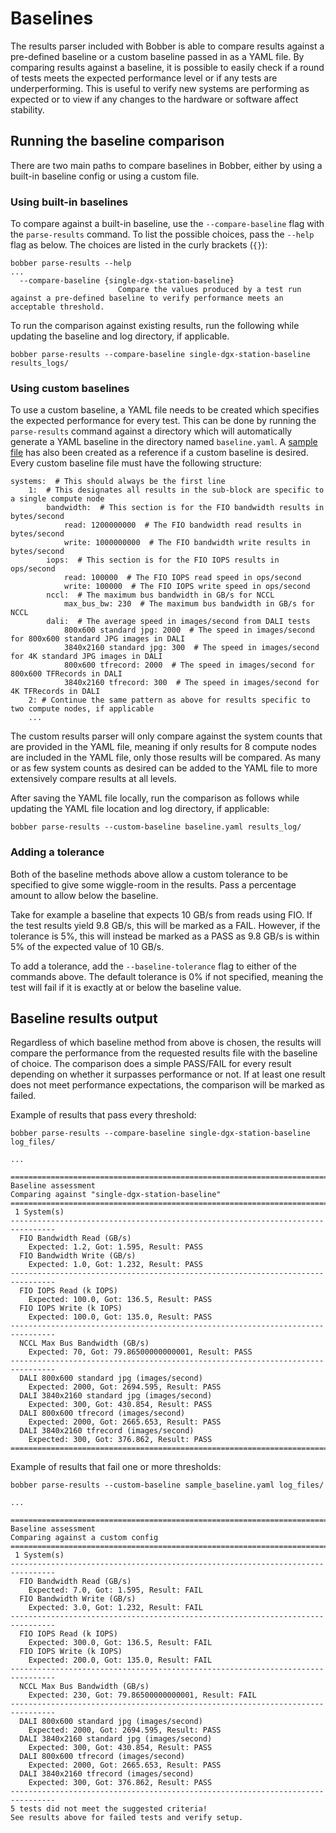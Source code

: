 # Baselines
The results parser included with Bobber is able to compare results against a
pre-defined baseline or a custom baseline passed in as a YAML file. By comparing
results against a baseline, it is possible to easily check if a round of tests
meets the expected performance level or if any tests are underperforming. This
is useful to verify new systems are performing as expected or to view if any
changes to the hardware or software affect stability.

## Running the baseline comparison
There are two main paths to compare baselines in Bobber, either by using a
built-in baseline config or using a custom file.

### Using built-in baselines
To compare against a built-in baseline, use the `--compare-baseline` flag with
the `parse-results` command. To list the possible choices, pass the `--help`
flag as below. The choices are listed in the curly brackets (`{}`):

```
bobber parse-results --help
...
  --compare-baseline {single-dgx-station-baseline}
                        Compare the values produced by a test run against a pre-defined baseline to verify performance meets an acceptable threshold.
```

To run the comparison against existing results, run the following while updating
the baseline and log directory, if applicable.

```
bobber parse-results --compare-baseline single-dgx-station-baseline results_logs/
```

### Using custom baselines
To use a custom baseline, a YAML file needs to be created which specifies the
expected performance for every test. This can be done by running the
`parse-results` command against a directory which will automatically generate a
YAML baseline in the directory named `baseline.yaml`. A
[sample file](sample_baseline.yaml) has also been created as a reference if a
custom baseline is desired. Every custom baseline file must have the following
structure:

```
systems:  # This should always be the first line
    1:  # This designates all results in the sub-block are specific to a single compute node
        bandwidth:  # This section is for the FIO bandwidth results in bytes/second
            read: 1200000000  # The FIO bandwidth read results in bytes/second
            write: 1000000000  # The FIO bandwidth write results in bytes/second
        iops:  # This section is for the FIO IOPS results in ops/second
            read: 100000  # The FIO IOPS read speed in ops/second
            write: 100000  # The FIO IOPS write speed in ops/second
        nccl:  # The maximum bus bandwidth in GB/s for NCCL
            max_bus_bw: 230  # The maximum bus bandwidth in GB/s for NCCL
        dali:  # The average speed in images/second from DALI tests
            800x600 standard jpg: 2000  # The speed in images/second for 800x600 standard JPG images in DALI
            3840x2160 standard jpg: 300  # The speed in images/second for 4K standard JPG images in DALI
            800x600 tfrecord: 2000  # The speed in images/second for 800x600 TFRecords in DALI
            3840x2160 tfrecord: 300  # The speed in images/second for 4K TFRecords in DALI
    2: # Continue the same pattern as above for results specific to two compute nodes, if applicable
    ...
```

The custom results parser will only compare against the system counts that are
provided in the YAML file, meaning if only results for 8 compute nodes are
included in the YAML file, only those results will be compared. As many or as
few system counts as desired can be added to the YAML file to more extensively
compare results at all levels.

After saving the YAML file locally, run the comparison as follows while updating
the YAML file location and log directory, if applicable:

```
bobber parse-results --custom-baseline baseline.yaml results_log/
```

### Adding a tolerance
Both of the baseline methods above allow a custom tolerance to be specified to
give some wiggle-room in the results. Pass a percentage amount to allow below
the baseline.

Take for example a baseline that expects 10 GB/s from reads using FIO. If the
test results yield 9.8 GB/s, this will be marked as a FAIL. However, if the
tolerance is 5%, this will instead be marked as a PASS as 9.8 GB/s is within 5%
of the expected value of 10 GB/s.

To add a tolerance, add the `--baseline-tolerance` flag to either of the
commands above. The default tolerance is 0% if not specified, meaning the test
will fail if it is exactly at or below the baseline value.

## Baseline results output
Regardless of which baseline method from above is chosen, the results will
compare the performance from the requested results file with the baseline of
choice. The comparison does a simple PASS/FAIL for every result depending on
whether it surpasses performance or not. If at least one result does not meet
performance expectations, the comparison will be marked as failed.

Example of results that pass every threshold:

```
bobber parse-results --compare-baseline single-dgx-station-baseline log_files/

...

================================================================================
Baseline assessment
Comparing against "single-dgx-station-baseline"
================================================================================
 1 System(s)
--------------------------------------------------------------------------------
  FIO Bandwidth Read (GB/s)
    Expected: 1.2, Got: 1.595, Result: PASS
  FIO Bandwidth Write (GB/s)
    Expected: 1.0, Got: 1.232, Result: PASS
--------------------------------------------------------------------------------
  FIO IOPS Read (k IOPS)
    Expected: 100.0, Got: 136.5, Result: PASS
  FIO IOPS Write (k IOPS)
    Expected: 100.0, Got: 135.0, Result: PASS
--------------------------------------------------------------------------------
  NCCL Max Bus Bandwidth (GB/s)
    Expected: 70, Got: 79.86500000000001, Result: PASS
--------------------------------------------------------------------------------
  DALI 800x600 standard jpg (images/second)
    Expected: 2000, Got: 2694.595, Result: PASS
  DALI 3840x2160 standard jpg (images/second)
    Expected: 300, Got: 430.854, Result: PASS
  DALI 800x600 tfrecord (images/second)
    Expected: 2000, Got: 2665.653, Result: PASS
  DALI 3840x2160 tfrecord (images/second)
    Expected: 300, Got: 376.862, Result: PASS
================================================================================
```

Example of results that fail one or more thresholds:

```
bobber parse-results --custom-baseline sample_baseline.yaml log_files/

...

================================================================================
Baseline assessment
Comparing against a custom config
================================================================================
 1 System(s)
--------------------------------------------------------------------------------
  FIO Bandwidth Read (GB/s)
    Expected: 7.0, Got: 1.595, Result: FAIL
  FIO Bandwidth Write (GB/s)
    Expected: 3.0, Got: 1.232, Result: FAIL
--------------------------------------------------------------------------------
  FIO IOPS Read (k IOPS)
    Expected: 300.0, Got: 136.5, Result: FAIL
  FIO IOPS Write (k IOPS)
    Expected: 200.0, Got: 135.0, Result: FAIL
--------------------------------------------------------------------------------
  NCCL Max Bus Bandwidth (GB/s)
    Expected: 230, Got: 79.86500000000001, Result: FAIL
--------------------------------------------------------------------------------
  DALI 800x600 standard jpg (images/second)
    Expected: 2000, Got: 2694.595, Result: PASS
  DALI 3840x2160 standard jpg (images/second)
    Expected: 300, Got: 430.854, Result: PASS
  DALI 800x600 tfrecord (images/second)
    Expected: 2000, Got: 2665.653, Result: PASS
  DALI 3840x2160 tfrecord (images/second)
    Expected: 300, Got: 376.862, Result: PASS
--------------------------------------------------------------------------------
5 tests did not meet the suggested criteria!
See results above for failed tests and verify setup.
```
